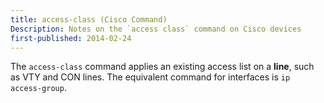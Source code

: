 ```yaml
---
title: access-class (Cisco Command)
Description: Notes on the `access class` command on Cisco devices
first-published: 2014-02-24
---
```


The `access-class` command applies an existing access list on a 
**line**, such as VTY and CON lines. The equivalent command for 
interfaces is `ip access-group`.
